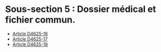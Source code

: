 # Sous-section 5 : Dossier médical et fichier commun.

* [Article D4625-16](./LEGIARTI000025282421.md)
* [Article D4625-17](./LEGIARTI000025282429.md)
* [Article D4625-18](./LEGIARTI000025282431.md)
